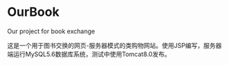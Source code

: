 # OurBook
Our project for book exchange

这是一个用于图书交换的网页-服务器模式的类购物网站。使用JSP编写，服务器端运行MySQL5.6数据库系统，测试中使用Tomcat8.0发布。